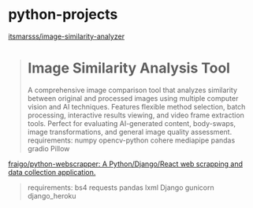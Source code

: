 # python-projects

[itsmarsss/image-similarity-analyzer](https://github.com/itsmarsss/image-similarity-analyzer)

> # Image Similarity Analysis Tool
> 
> [](https://github.com/itsmarsss/image-similarity-analyzer#image-similarity-analysis-tool)A comprehensive image comparison tool that analyzes similarity between original and processed images using multiple computer vision and AI techniques. Features flexible method selection, batch processing, interactive results viewing, and video frame extraction tools. Perfect for evaluating AI-generated content, body-swaps, image transformations, and general image quality assessment.
> requirements: numpy opencv-python cohere mediapipe pandas gradio Pillow

[fraigo/python-webscrapper: A Python/Django/React web scrapping and data collection application.](https://github.com/fraigo/python-webscrapper)

> requirements: bs4 requests pandas lxml Django gunicorn django_heroku
